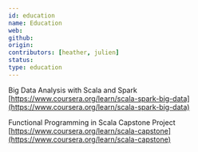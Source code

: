 ```yaml
---
id: education
name: Education
web:
github:
origin:
contributors: [heather, julien]
status:
type: education
---
```

Big Data Analysis with Scala and Spark
[https://www.coursera.org/learn/scala-spark-big-data](https://www.coursera.org/learn/scala-spark-big-data)

Functional Programming in Scala Capstone Project
[https://www.coursera.org/learn/scala-capstone](https://www.coursera.org/learn/scala-capstone)
